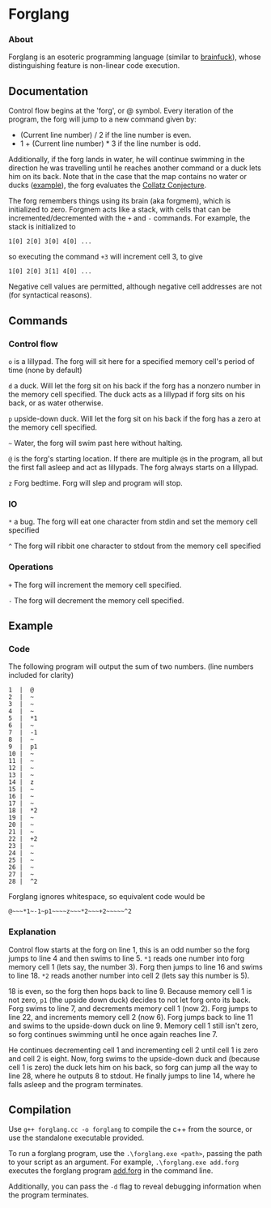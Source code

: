# Forglang

### About
Forglang is an esoteric programming language (similar to [brainfuck](https://en.wikipedia.org/wiki/Brainfuck)), whose distinguishing feature is non-linear code execution.

## Documentation
Control flow begins at the 'forg', or @ symbol. Every iteration of the program, the forg will jump to a new command given by:

 - (Current line number) / 2 if the line number is even.
  - 1 + (Current line number) * 3 if the line number is odd.

Additionally, if the forg lands in water, he will continue swimming in the direction he was travelling until he reaches another command or a duck lets him on its back. Note that in the case that the map contains no water or ducks ([example](collatz.forg)), the forg evaluates the [Collatz Conjecture](https://en.wikipedia.org/wiki/Collatz_conjecture).

The forg remembers things using its brain (aka forgmem), which is initialized to zero. Forgmem acts like a stack, with cells that can be incremented/decremented with the `+` and `-` commands. For example, the stack is initialized to

```
1[0] 2[0] 3[0] 4[0] ...
```
so executing the command `+3` will increment cell 3, to give

```
1[0] 2[0] 3[1] 4[0] ...
```

Negative cell values are permitted, although negative cell addresses are not (for syntactical reasons).

## Commands

### Control flow
`o` is a lillypad. The forg will sit here for a specified memory cell's period of time (none by default)

`d` a duck. Will let the forg sit on his back if the forg has a nonzero number in the memory cell specified. The duck acts as a lillypad if forg sits on his back, or as water otherwise.

`p` upside-down duck. Will let the forg sit on his back if the forg has a zero at the memory cell specified.

`~` Water, the forg will swim past here without halting.

`@` is the forg's starting location. If there are multiple `@`s in the program, all but the first fall asleep and act as lillypads. The forg always starts on a lillypad.

`z` Forg bedtime. Forg will slep and program will stop. 

### IO

`*` a bug. The forg will eat one character from stdin and set the memory cell specified

`^` The forg will ribbit one character to stdout from the memory cell specified

### Operations

`+` The forg will increment the memory cell specified.

`-` The forg will decrement the memory cell specified.





## Example

### Code
The following program will output the sum of two numbers. (line numbers included for clarity)
```
1  |  @
2  |  ~
3  |  ~
4  |  ~
5  |  *1
6  |  ~
7  |  -1
8  |  ~
9  |  p1
10 |  ~
11 |  ~
12 |  ~
13 |  ~
14 |  z
15 |  ~
16 |  ~
17 |  ~
18 |  *2
19 |  ~
20 |  ~
21 |  ~
22 |  +2
23 |  ~
24 |  ~
25 |  ~
26 |  ~ 
27 |  ~
28 |  ^2
```
Forglang ignores whitespace, so equivalent code would be
```
@~~~*1~-1~p1~~~~z~~~*2~~~+2~~~~~^2
```

### Explanation
Control flow starts at the forg on line 1, this is an odd number so the forg jumps to line 4 and then swims to line 5. `*1` reads one number into forg memory cell 1 (lets say, the number 3). Forg then jumps to line 16 and swims to line 18. `*2` reads another number into cell 2 (lets say this number is 5). 

18 is even, so the forg then hops back to line 9. Because memory cell 1 is not zero, `p1` (the upside down duck) decides to not let forg onto its back. Forg swims to line 7, and decrements memory cell 1 (now 2). Forg jumps to line 22, and increments memory cell 2 (now 6). Forg jumps back to line 11 and swims to the upside-down duck on line 9. Memory cell 1 still isn't zero, so forg continues swimming until he once again reaches line 7. 

He continues decrementing cell 1 and incrementing cell 2 until cell 1 is zero and cell 2 is eight. Now, forg swims to the upside-down duck and (because cell 1 is zero) the duck lets him on his back, so forg can jump all the way to line 28, where he outputs 8 to stdout. He finally jumps to line 14, where he falls asleep and the program terminates.

## Compilation

Use `g++ forglang.cc -o forglang` to compile the c++ from the source, or use the standalone executable provided.


To run a forglang program, use the
```.\forglang.exe <path>```, passing the path to your script as an argument. For example, ```.\forglang.exe add.forg``` executes the forglang program [add.forg](add.forg) in the command line.

Additionally, you can pass the `-d` flag to reveal debugging information when the program terminates.
